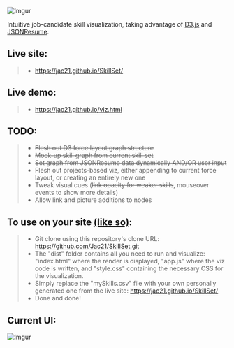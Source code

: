 ![Imgur](http://i.imgur.com/SmBu4KV.png)


Intuitive job-candidate skill visualization, taking advantage of [D3.js](http://d3js.org/) and [JSONResume](https://jsonresume.org/).

Live site:
------
>- https://jac21.github.io/SkillSet/

Live demo: 
------
>- https://jac21.github.io/viz.html

TODO:
------
>- ~~Flesh out D3 force layout graph structure~~
>- ~~Mock-up skill graph from current skill set~~
>- ~~Set graph from JSONResume data dynamically AND/OR user input~~
>- Flesh out projects-based viz, either appending to current force layout, or creating an entirely new one
>- Tweak visual cues (~~link opacity for weaker skills~~, mouseover events to show more details)
>- Allow link and picture additions to nodes

To use on your site [(like so)](https://jac21.github.io/viz.html):
----------------------------
>- Git clone using this repository's clone URL: https://github.com/Jac21/SkillSet.git 
>- The "dist" folder contains all you need to run and visualize: "index.html" where the render is displayed, "app.js" where the viz code is written, and "style.css" containing the necessary CSS for the visualization.
>- Simply replace the "mySkills.csv" file with your own personally generated one from the live site: https://jac21.github.io/SkillSet/ 
>- Done and done!


Current UI:
-----------
![Imgur](http://i.imgur.com/l5zoOeg.png)
